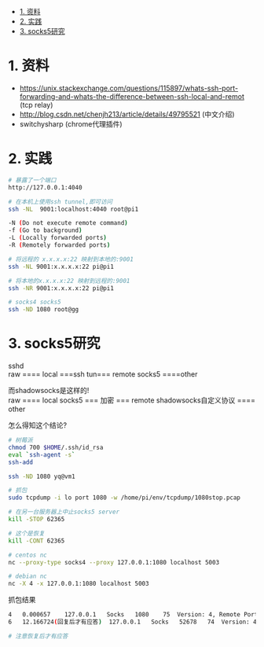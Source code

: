 

<!-- TOC -->

- [1. 资料](#1-资料)
- [2. 实践](#2-实践)
- [3. socks5研究](#3-socks5研究)

<!-- /TOC -->

<a id="markdown-1-资料" name="1-资料"></a>
# 1. 资料

* https://unix.stackexchange.com/questions/115897/whats-ssh-port-forwarding-and-whats-the-difference-between-ssh-local-and-remot (tcp relay)
* http://blog.csdn.net/chenjh213/article/details/49795521 (中文介绍)
* switchysharp (chrome代理插件)

<a id="markdown-2-实践" name="2-实践"></a>
# 2. 实践

```bash
# 暴露了一个端口
http://127.0.0.1:4040

# 在本机上使用ssh tunnel,即可访问
ssh -NL  9001:localhost:4040 root@pi1

-N (Do not execute remote command)
-f (Go to background)
-L (Locally forwarded ports)
-R (Remotely forwarded ports)

# 将远程的 x.x.x.x:22 映射到本地的:9001
ssh -NL 9001:x.x.x.x:22 pi@pi1

# 将本地的x.x.x.x:22 映射到远程的:9001
ssh -NR 9001:x.x.x.x:22 pi@pi1

# socks4 socks5
ssh -ND 1080 root@gg
```


<a id="markdown-3-socks5研究" name="3-socks5研究"></a>
# 3. socks5研究

sshd  
raw ==== local ===ssh tun=== remote socks5 ====other  

而shadowsocks是这样的!  
raw ==== local socks5 === 加密 === remote shadowsocks自定义协议 ==== other  

怎么得知这个结论?

```bash
# 树莓派
chmod 700 $HOME/.ssh/id_rsa
eval `ssh-agent -s`
ssh-add

ssh -ND 1080 yq@vm1

# 抓包
sudo tcpdump -i lo port 1080 -w /home/pi/env/tcpdump/1080stop.pcap

# 在另一台服务器上中止socks5 server
kill -STOP 62365

# 这个是恢复
kill -CONT 62365

# centos nc
nc --proxy-type socks4 --proxy 127.0.0.1:1080 localhost 5003

# debian nc
nc -X 4 -x 127.0.0.1:1080 localhost 5003

```

抓包结果

```bash
4	0.000657	127.0.0.1	Socks	1080	75	Version: 4, Remote Port: 5003
6	12.166724(回复后才有应答)	127.0.0.1	Socks	52678	74	Version: 4, Remote Port: 5003 (应答)

# 注意恢复后才有应答
```

